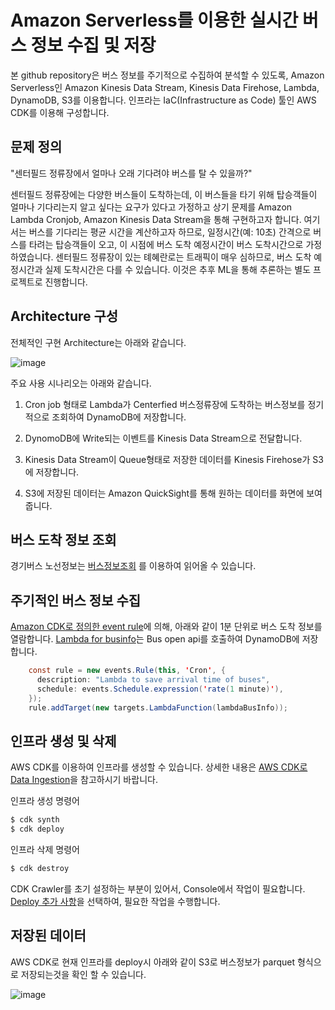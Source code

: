 # Amazon Serverless를 이용한 실시간 버스 정보 수집 및 저장

본 github repository은 버스 정보를 주기적으로 수집하여 분석할 수 있도록, Amazon Serverless인 Amazon Kinesis Data Stream, Kinesis Data Firehose, Lambda, DynamoDB, S3를 이용합니다. 인프라는 IaC(Infrastructure as Code) 툴인 AWS CDK를 이용해 구성합니다. 

## 문제 정의

"센터필드 정류장에서 얼마나 오래 기다려야 버스를 탈 수 있을까?" 

센터필드 정류장에는 다양한 버스들이 도착하는데, 이 버스들을 타기 위해 탑승객들이 얼마나 기다리는지 알고 싶다는 요구가 있다고 가정하고 상기 문제를 Amazon Lambda Cronjob, Amazon Kinesis Data Stream을 통해 구현하고자 합니다. 여기서는 버스를 기다리는 평균 시간을 계산하고자 하므로, 일정시간(예: 10초) 간격으로 버스를 타려는 탑승객들이 오고, 이 시점에 버스 도착 예정시간이 버스 도착시간으로 가정하였습니다. 센터필드 정류장이 있는 톄혜란로는 트래픽이 매우 심하므로, 버스 도착 예정시간과 실제 도착시간은 다를 수 있습니다. 이것은 추후 ML을 통해 추론하는 별도 프로젝트로 진행합니다. 

## Architecture 구성 

전체적인 구현 Architecture는 아래와 같습니다.

![image](https://user-images.githubusercontent.com/52392004/163661078-4d6a01ca-8802-49b5-b3a3-7bea0522950a.png)


주요 사용 시나리오는 아래와 같습니다.

1. Cron job 형태로 Lambda가 Centerfied 버스정류장에 도착하는 버스정보를 정기적으로 조회하여 DynamoDB에 저장합니다.

2. DynomoDB에 Write되는 이벤트를 Kinesis Data Stream으로 전달합니다.

3. Kinesis Data Stream이 Queue형태로 저장한 데이터를 Kinesis Firehose가 S3에 저장합니다.

4. S3에 저장된 데이터는 Amazon QuickSight를 통해 원하는 데이터를 화면에 보여줍니다.


## 버스 도착 정보 조회

경기버스 노선정보는 [버스정보조회](https://github.com/kyopark2014/kinesis-data-stream/blob/main/bus-info.md) 를 이용하여 읽어올 수 있습니다. 


## 주기적인 버스 정보 수집

[Amazon CDK로 정의한 event rule](https://github.com/kyopark2014/kinesis-data-stream/blob/main/cdk/lib/cdk-stack.ts)에 의해, 아래와 같이 1분 단위로 버스 도착 정보를 열람합니다. [Lambda for businfo](https://github.com/kyopark2014/kinesis-data-stream/tree/main/cdk/repositories/get-businfo)는 Bus open api를 호출하여 DynamoDB에 저장합니다.  

```java
    const rule = new events.Rule(this, 'Cron', {
      description: "Lambda to save arrival time of buses",
      schedule: events.Schedule.expression('rate(1 minute)'),
    }); 
    rule.addTarget(new targets.LambdaFunction(lambdaBusInfo));
```
    
## 인프라 생성 및 삭제 

AWS CDK를 이용하여 인프라를 생성할 수 있습니다. 상세한 내용은 [AWS CDK로 Data Ingestion](https://github.com/kyopark2014/data-inggestion-using-kinesis/blob/main/cdk/README.md)을 참고하시기 바랍니다.

인프라 생성 명령어 

```c
$ cdk synth
$ cdk deploy
```

인프라 삭제 명령어 

```c
$ cdk destroy
```

CDK Crawler를 초기 설정하는 부분이 있어서, Console에서 작업이 필요합니다. [Deploy 추가 사항](https://github.com/kyopark2014/data-analytics-for-businfo/blob/main/deploy.md)을 선택하여, 필요한 작업을 수행합니다.

## 저장된 데이터

AWS CDK로 현재 인프라를 deploy시 아래와 같이 S3로 버스정보가 parquet 형식으로 저장되는것을 확인 할 수 있습니다. 

![image](https://user-images.githubusercontent.com/52392004/163661209-f81d4bc1-8438-454a-aa2f-9ead2e09124c.png)

